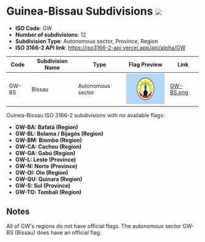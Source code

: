 # Guinea-Bissau Subdivisions ![](https://flagcdn.com/h40/gw.png)

- **ISO Code**: GW
- **Number of subdivisions**: 12
- **Subdivision Type**: Autonomous sector, Province, Region
- **ISO 3166-2 API link**: https://iso3166-2-api.vercel.app/api/alpha/GW

| Code  | Subdivision Name         | Type | Flag Preview | Link |
|-------|--------------------------|--------------| -------------- |----------|
| GW-BS | Bissau | Autonomous sector | <img src='https://raw.githubusercontent.com/amckenna41/iso3166-flags/main/iso3166-2-flags/GW/GW-BS.png' height='80'> | [GW-BS.png](https://github.com/amckenna41/iso3166-flags/blob/main/iso3166-2-flags/GW/GW-BS.png) |

Guinea-Bissau ISO 3166-2 subdivisions with no available flags:

* **GW-BA: Bafatá (Region)**
* **GW-BL: Bolama / Bijagós (Region)**
* **GW-BM: Biombo (Region)**
* **GW-CA: Cacheu (Region)**
* **GW-GA: Gabú (Region)**
* **GW-L: Leste (Province)**
* **GW-N: Norte (Province)**
* **GW-OI: Oio (Region)**
* **GW-QU: Quinara (Region)**
* **GW-S: Sul (Province)**
* **GW-TO: Tombali (Region)**

## Notes
All of GW's regions do not have official flags. The autonomous sector GW-BS (Bissau) does have an official flag.